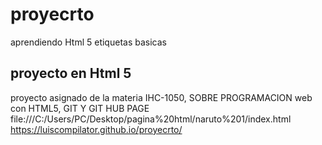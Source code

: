# proyecrto
aprendiendo Html 5 etiquetas basicas
## proyecto en Html 5  
proyecto asignado de la materia  IHC-1050, SOBRE PROGRAMACION web con HTML5, GIT Y GIT HUB PAGE
file:///C:/Users/PC/Desktop/pagina%20html/naruto%201/index.html
https://luiscompilator.github.io/proyecrto/
